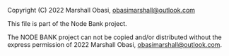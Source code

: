Copyright (C) 2022 Marshall Obasi, obasimarshall@outlook.com

This file is part of the Node Bank project.

The NODE BANK project can not be copied and/or distributed without the express
permission of 2022 Marshall Obasi, obasimarshall@outlook.com.
